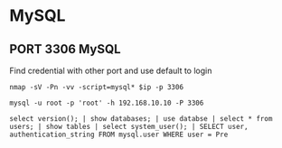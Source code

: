 # MySQL

## PORT 3306 MySQL

Find credential with other port and use default to login

    nmap -sV -Pn -vv -script=mysql* $ip -p 3306

    mysql -u root -p 'root' -h 192.168.10.10 -P 3306

    select version(); | show databases; | use databse | select * from users; | show tables | select system_user(); | SELECT user, authentication_string FROM mysql.user WHERE user = Pre
